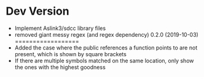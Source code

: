 Dev Version
===========
* Implement Aslink3/sdcc library files 
* removed giant messy regex (and regex dependency)
0.2.0 (2019-10-03)
==================
* Added the case where the public references a function points to are not present, which is shown by square brackets
* If there are multiple symbols matched on the same location, only show the ones with the highest goodness
